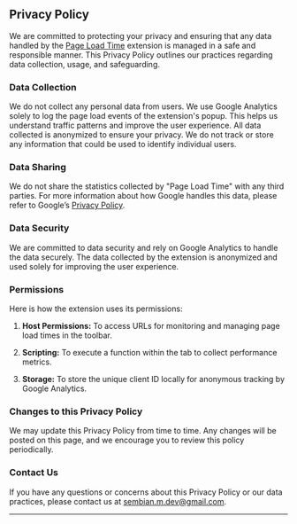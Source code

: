 ## Privacy Policy

We are committed to protecting your privacy and ensuring that any data handled by the [Page Load Time](https://chromewebstore.google.com/detail/page-load-time/jboepgdkcgchplagkfmgdhefadfahgda) extension is managed in a safe and responsible manner. This Privacy Policy outlines our practices regarding data collection, usage, and safeguarding.

### Data Collection

We do not collect any personal data from users. We use Google Analytics solely to log the page load events of the extension's popup. This helps us understand traffic patterns and improve the user experience. All data collected is anonymized to ensure your privacy. We do not track or store any information that could be used to identify individual users.

### Data Sharing

We do not share the statistics collected by "Page Load Time" with any third parties. For more information about how Google handles this data, please refer to Google’s [Privacy Policy](https://policies.google.com/privacy).

### Data Security

We are committed to data security and rely on Google Analytics to handle the data securely. The data collected by the extension is anonymized and used solely for improving the user experience.

### Permissions

Here is how the extension uses its permissions:

1. **Host Permissions:**
   To access URLs for monitoring and managing page load times in the toolbar.
   
2. **Scripting:**
   To execute a function within the tab to collect performance metrics.
   
3. **Storage:**
   To store the unique client ID locally for anonymous tracking by Google Analytics.

### Changes to this Privacy Policy

We may update this Privacy Policy from time to time. Any changes will be posted on this page, and we encourage you to review this policy periodically.

### Contact Us

If you have any questions or concerns about this Privacy Policy or our data practices, please contact us at [sembian.m.dev@gmail.com](mailto:sembian.m.dev@gmail.com).



***


